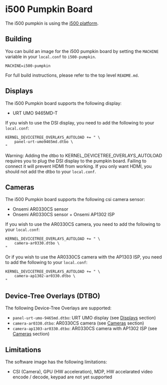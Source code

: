 # i500 Pumpkin Board

The i500 pumpkin is using the [i500 platform](../platforms/i500.md).

## Building

You can build an image for the i500 pumpkin board by setting the
`MACHINE` variable in your `local.conf` to `i500-pumpkin`.

	MACHINE=i500-pumpkin

For full build instructions, please refer to the top level `README.md`.

## Displays

The i500 Pumpkin board supports the following display:
* URT UMO 9465MD-T

If you wish to use the DSI display, you need to add the following to your
`local.conf`:

	KERNEL_DEVICETREE_OVERLAYS_AUTOLOAD += " \
		panel-urt-umo9465md.dtbo \
	"

Warning: Adding the dtbo to KERNEL_DEVICETREE_OVERLAYS_AUTOLOAD requires you to
plug the DSI display to the pumpkin board. Failing to connect it will
prevent HDMI from working. If you only want HDMI, you should not add the dtbo
to your `local.conf`.

## Cameras

The i500 Pumpkin board supports the following csi camera sensor:
* Onsemi AR0330CS sensor
* Onsemi AR0330CS sensor + Onsemi AP1302 ISP

If you wish to use the AR0330CS camera, you need to add the following to your
`local.conf`:

	KERNEL_DEVICETREE_OVERLAYS_AUTOLOAD += " \
		camera-ar0330.dtbo \
	"

Or if you wish to use the AR0330CS camera with the AP1303 ISP, you need to add
the following to your `local.conf`:

	KERNEL_DEVICETREE_OVERLAYS_AUTOLOAD += " \
		camera-ap1302-ar0330.dtbo \
	"

## Device-Tree Overlays (DTBO)

The following Device-Tree Overlays are supported:
* `panel-urt-umo-9465md.dtbo`: URT UMO display (see [Displays](#displays) section)
* `camera-ar0330.dtbo`: AR0330CS camera (see [Cameras](#cameras) section)
* `camera-ap1303-ar0330.dtbo`: AR0330CS camera with AP1302 ISP (see [Cameras](#cameras) section)

## Limitations

The software image has the following limitations:
* CSI (Camera), GPU (HW acceleration), MDP,
HW accelarated video encode / decode, keypad are not yet supported
